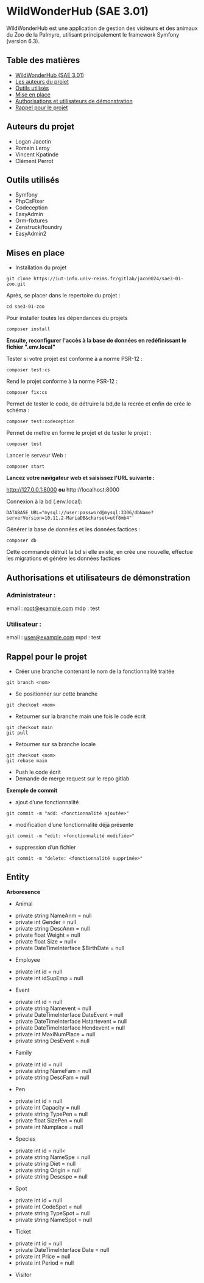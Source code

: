 # WildWonderHub (SAE 3.01)

WildWonderHub est une application de gestion des visiteurs et des animaux du Zoo de la Palmyre, utilisant principalement le framework Symfony (version 6.3).

## Table des matières

<!-- TOC -->
  * [WildWonderHub (SAE 3.01)](#WildWonderHub--sae-301-)
  * [Les auteurs du projet](#auteurs-du-projet)
  * [Outils utilisés](#outils-utilisés)
  * [Mise en place](#mises-en-place)
  * [Authorisations et utilisateurs de démonstration](#authorisations-et-utilisateurs-de-dmonstration)
  * [Rappel pour le projet](#rappel-pour-le-projet)
<!-- TOC -->

## Auteurs du projet

- Logan Jacotin
- Romain Leroy
- Vincent Kpatinde
- Clément Perrot

## Outils utilisés

- Symfony
- PhpCsFixer
- Codeception
- EasyAdmin
- Orm-fixtures
- Zenstruck/foundry
- EasyAdmin2

## Mises en place

- Installation du projet
```shell
git clone https://iut-info.univ-reims.fr/gitlab/jaco0024/sae3-01-zoo.git
````

Après, se placer dans le repertoire du projet :
```shell
cd sae3-01-zoo
```
Pour installer toutes les dépendances du projets
```shell
composer install 
```

**Ensuite, reconfigurer l'accès à la base de données en redéfinissant le fichier ".env.local"**

Tester si votre projet est conforme à a norme PSR-12 :
```shell
composer test:cs
```

Rend le  projet conforme à la norme PSR-12 :
```shell
composer fix:cs
```

Permet de tester le code, de détruire la bd,de la recrée et enfin de crée le schéma :

```shell
composer test:codeception
```

Permet de mettre en forme le projet et de tester le projet :

```shell
composer test
```


Lancer le serveur Web :
```shell
composer start
```
**Lancez votre navigateur web et saisissez l'URL suivante :**

http://127.0.0.1:8000
**ou**
http://localhost:8000

Connexion à la bd (.env.local):

```shell
DATABASE_URL="mysql://user:password@mysql:3306/dbName?serverVersion=10.11.2-MariaDB&charset=utf8mb4"`
```
Générer la base de données et les données factices :

```shell
composer db
```
Cette commande détruit la bd si elle existe, en crée une nouvelle, effectue les migrations et génére les données factices

## Authorisations et utilisateurs de démonstration

### Administrateur :
email : root@example.com
mdp : test

### Utilisateur :
email : user@example.com
mpd : test


## Rappel pour le projet

- Créer une branche contenant le nom de la fonctionnalité traitée


```shell
git branch <nom>
```

- Se positionner sur cette branche


```shell
git checkout <nom>
```

- Retourner sur la branche main une fois le code écrit

```shell
git checkout main
git pull
```

- Retourner sur sa branche locale
```shell
git checkout <nom>
git rebase main
```

- Push le code écrit
- Demande de merge request sur le repo gitlab

**Exemple de commit**

* ajout d’une fonctionnalité

```shell
git commit -m "add: <fonctionnalité ajoutée>"
```

* modification d’une fonctionnalité déjà présente

```shell
git commit -m "edit: <fonctionnalité modifiée>"
```
* suppression d’un fichier

```shell
git commit -m "delete: <fonctionnalité supprimée>"
```

## Entity
**Arboresence**
- Animal
* private string NameAnm = null
* private int Gender = null
* private string DescAnm = null
* private float Weight = null
* private float Size = null<
* private DateTimeInterface $BirthDate = null

- Employee
* private int id = null
* private int idSupEmp = null

- Event
* private int id = null
* private string Namevent = null
* private DateTimeInterface DateEvent = null
* private DateTimeInterface Hstartevent = null
* private DateTimeInterface Hendevent = null
* private int MaxiNumPlace = null
* private string DesEvent = null

- Family</br>
* private int id = null</br>
* private string NameFam = null
* private string DescFam = null

- Pen</br>
* private int id = null
* private int Capacity = null
* private string TypePen = null
* private float SizePen = null
* private int Numplace = null

- Species</br>
*  private int id = null<
* private string NameSpe = null
* private string Diet = null
* private string Origin = null
* private string Descspe = null

- Spot
* private int id = null
* private int CodeSpot = null
* private string TypeSpot = null
* private string NameSpot = null

- Ticket</br>
* private int id = null
* private DateTimeInterface Date = null
* private int Price = null
* private int Period = null

- Visitor